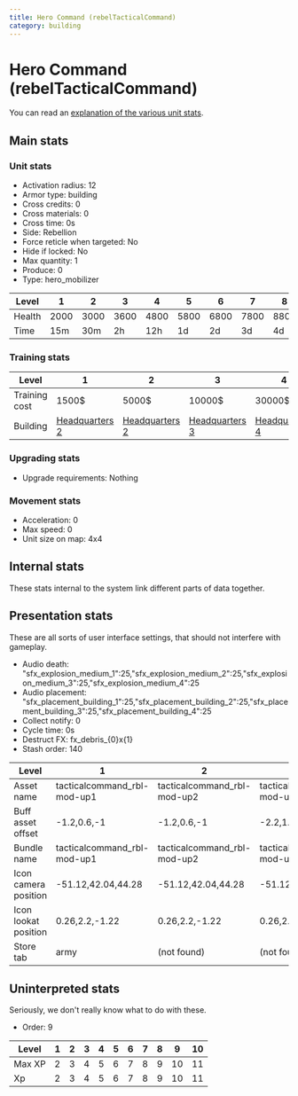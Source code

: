 ```yaml
---
title: Hero Command (rebelTacticalCommand)
category: building
---
```


# Hero Command (rebelTacticalCommand)

You can read an [explanation  of the various unit stats](unitexplained.md).

## Main stats

### Unit stats

  * Activation radius: 12
  * Armor type: building
  * Cross credits: 0
  * Cross materials: 0
  * Cross time: 0s
  * Side: Rebellion
  * Force reticle when targeted: No
  * Hide if locked: No
  * Max quantity: 1
  * Produce: 0
  * Type: hero_mobilizer

|Level |1   |2   |3   |4   |5   |6   |7   |8   |9   |10   |
|------|----|----|----|----|----|----|----|----|----|-----|
|Health|2000|3000|3600|4800|5800|6800|7800|8800|9800|10800|
|Time  |15m |30m |2h  |12h |1d  |2d  |3d  |4d  |1w  |1w5d |


### Training stats

|Level        |1                             |2                             |3                             |4                             |5                             |6                             |7                             |8                             |9                             |10                             |
|-------------|------------------------------|------------------------------|------------------------------|------------------------------|------------------------------|------------------------------|------------------------------|------------------------------|------------------------------|-------------------------------|
|Training cost|1500$                         |5000$                         |10000$                        |30000$                        |75000$                        |275000$                       |400000$                       |800000$                       |2000000$                      |3100000$                       |
|Building     |[Headquarters 2](rebelHQ.html)|[Headquarters 2](rebelHQ.html)|[Headquarters 3](rebelHQ.html)|[Headquarters 4](rebelHQ.html)|[Headquarters 5](rebelHQ.html)|[Headquarters 6](rebelHQ.html)|[Headquarters 7](rebelHQ.html)|[Headquarters 8](rebelHQ.html)|[Headquarters 9](rebelHQ.html)|[Headquarters 10](rebelHQ.html)|


### Upgrading stats

  * Upgrade requirements: Nothing

### Movement stats

  * Acceleration: 0
  * Max speed: 0
  * Unit size on map: 4x4

## Internal stats

These stats internal to the system link different parts of data together.


## Presentation stats

These are all sorts of user interface settings, that should not interfere with gameplay.

  * Audio death: "sfx_explosion_medium_1":25,"sfx_explosion_medium_2":25,"sfx_explosion_medium_3":25,"sfx_explosion_medium_4":25
  * Audio placement: "sfx_placement_building_1":25,"sfx_placement_building_2":25,"sfx_placement_building_3":25,"sfx_placement_building_4":25
  * Collect notify: 0
  * Cycle time: 0s
  * Destruct FX: fx_debris_{0}x{1}
  * Stash order: 140

|Level               |1                          |2                          |3                          |4                          |5                          |6                          |7-10                       |
|--------------------|---------------------------|---------------------------|---------------------------|---------------------------|---------------------------|---------------------------|---------------------------|
|Asset name          |tacticalcommand_rbl-mod-up1|tacticalcommand_rbl-mod-up2|tacticalcommand_rbl-mod-up3|tacticalcommand_rbl-mod-up4|tacticalcommand_rbl-mod-up5|tacticalcommand_rbl-mod-up6|tacticalcommand_rbl-mod-up7|
|Buff asset offset   |-1.2,0.6,-1                |-1.2,0.6,-1                |-2.2,1.4,-2.2              |-2.2,1.4,-2.2              |-2.2,1.4,-2.2              |-2.2,1.4,-2.2              |-2.4,1.4,-2.4              |
|Bundle name         |tacticalcommand_rbl-mod-up1|tacticalcommand_rbl-mod-up2|tacticalcommand_rbl-mod-up3|tacticalcommand_rbl-mod-up4|tacticalcommand_rbl-mod-up5|tacticalcommand_rbl-mod-up6|tacticalcommand_rbl-mod-up7|
|Icon camera position|-51.12,42.04,44.28         |-51.12,42.04,44.28         |-51.12,42.04,44.28         |-51.12,42.04,44.28         |-51.12,42.04,44.28         |-51.12,42.04,44.28         |-50.51,41.92,41.7          |
|Icon lookat position|0.26,2.2,-1.22             |0.26,2.2,-1.22             |0.26,2.2,-1.22             |0.26,2.2,-1.22             |0.26,2.2,-1.22             |0.26,2.2,-1.22             |0.28,1.29,-0.14            |
|Store tab           |army                       |(not found)                |(not found)                |(not found)                |(not found)                |(not found)                |(not found)                |


## Uninterpreted stats

Seriously, we don't really know what to do with these.

  * Order: 9

|Level |1|2|3|4|5|6|7|8|9 |10|
|------|-|-|-|-|-|-|-|-|--|--|
|Max XP|2|3|4|5|6|7|8|9|10|11|
|Xp    |2|3|4|5|6|7|8|9|10|11|


